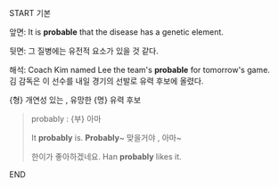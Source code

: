 START
기본

앞면:
It is **probable** that the disease has a genetic element. 

뒷면:
그 질병에는 유전적 요소가 있을 것 같다.

해석:
Coach Kim named Lee the team's **probable** for tomorrow's game.  
김 감독은 이 선수를 내일 경기의 선발로 유력 후보에 올렸다.

{형} 개연성 있는 , 유망한
{명} 유력 후보

> probably : {부} 아마
> 
> It **probably** is. **Probably**~
> 맞을거야 , 아마~
> 
> 한이가 좋아하겠네요.
> Han **probably** likes it.

<!--ID: 1746762084371-->
END